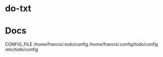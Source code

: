 # do-txt
# Docs
CONFIG_FILE
        /home/francis/.todo/config
        /home/francis/.config/todo/config
        /etc/todo/config